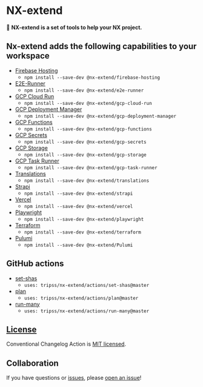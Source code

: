 # NX-extend

🔎 **NX-extend is a set of tools to help your NX project.**

## Nx-extend adds the following capabilities to your workspace

- [Firebase Hosting](./packages/firebase-hosting/README.md)
  - `npm install --save-dev @nx-extend/firebase-hosting`
- [E2E-Runner](./packages/e2e-runner/README.md)
  - `npm install --save-dev @nx-extend/e2e-runner`
- [GCP Cloud Run](./packages/gcp-cloud-run/README.md)
  - `npm install --save-dev @nx-extend/gcp-cloud-run`
- [GCP Deployment Manager](./packages/gcp-deployment-manager/README.md)
  - `npm install --save-dev @nx-extend/gcp-deployment-manager`
- [GCP Functions](./packages/gcp-functions/README.md)
  - `npm install --save-dev @nx-extend/gcp-functions`
- [GCP Secrets](./packages/gcp-secrets/README.md)
  - `npm install --save-dev @nx-extend/gcp-secrets`
- [GCP Storage](./packages/gcp-storage/README.md)
  - `npm install --save-dev @nx-extend/gcp-storage`
- [GCP Task Runner](./packages/gcp-task-runner/README.md)
  - `npm install --save-dev @nx-extend/gcp-task-runner`
- [Translations](./packages/translations/README.md)
  - `npm install --save-dev @nx-extend/translations`
- [Strapi](./packages/strapi/README.md)
  - `npm install --save-dev @nx-extend/strapi`
- [Vercel](./packages/vercel/README.md)
  - `npm install --save-dev @nx-extend/vercel`
- [Playwright](./packages/playwright/README.md)
  - `npm install --save-dev @nx-extend/playwright`
- [Terraform](./packages/terraform/README.md)
  - `npm install --save-dev @nx-extend/terraform`
- [Pulumi](./packages/Pulumi/README.md)
  - `npm install --save-dev @nx-extend/Pulumi`

## GitHub actions

- [set-shas](./actions/set-shas/README.md)
  - `uses: tripss/nx-extend/actions/set-shas@master`
- [plan](./actions/plan/README.md)
  - `uses: tripss/nx-extend/actions/plan@master`
- [run-many](./actions/run-many/README.md)
  - `uses: tripss/nx-extend/actions/run-many@master`

## [License](./LICENSE)

Conventional Changelog Action is [MIT licensed](./LICENSE).

## Collaboration

If you have questions or [issues](https://github.com/TriPSs/nx-extend/issues), please [open an issue](https://github.com/TriPSs/nx-extend/issues/new)!
